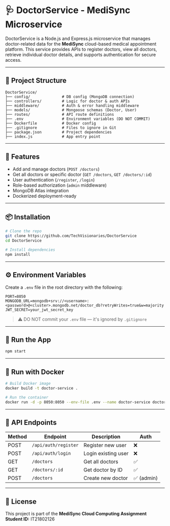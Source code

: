 # 🩺 DoctorService - MediSync Microservice

DoctorService is a Node.js and Express.js microservice that manages doctor-related data for the **MediSync** cloud-based medical appointment platform. This service provides APIs to register doctors, view all doctors, retrieve individual doctor details, and supports authentication for secure access.

---

## 📁 Project Structure

```
DoctorService/
├── config/              # DB config (MongoDB connection)
├── controllers/         # Logic for doctor & auth APIs
├── middleware/          # Auth & error handling middleware
├── models/              # Mongoose schemas (Doctor, User)
├── routes/              # API route definitions
├── .env                 # Environment variables (DO NOT COMMIT)
├── Dockerfile           # Docker config
├── .gitignore           # Files to ignore in Git
├── package.json         # Project dependencies
├── index.js             # App entry point
```

---

## 🚀 Features

- Add and manage doctors (`POST /doctors`)
- Get all doctors or specific doctor (`GET /doctors`, `GET /doctors/:id`)
- User authentication (`/register`, `/login`)
- Role-based authorization (`admin` middleware)
- MongoDB Atlas integration
- Dockerized deployment-ready

---

## 📦 Installation

```bash
# Clone the repo
git clone https://github.com/TechVisionaries/DoctorService
cd DoctorService

# Install dependencies
npm install
```

---

## ⚙️ Environment Variables

Create a `.env` file in the root directory with the following:

```
PORT=8050
MONGODB_URL=mongodb+srv://<username>:<password>@<cluster>.mongodb.net/doctor_db?retryWrites=true&w=majority
JWT_SECRET=your_jwt_secret_key
```

> ⚠️ DO NOT commit your `.env` file — it's ignored by `.gitignore`

---

## 🧪 Run the App

```bash
npm start
```

---

## 🐳 Run with Docker

```bash
# Build Docker image
docker build -t doctor-service .

# Run the container
docker run -d -p 8050:8050 --env-file .env --name doctor-service doctor-service
```

---

## 🔐 API Endpoints

| Method | Endpoint             | Description            | Auth        |
|--------|----------------------|------------------------|-------------|
| POST   | `/api/auth/register` | Register new user      | ❌          |
| POST   | `/api/auth/login`    | Login existing user    | ❌          |
| GET    | `/doctors`           | Get all doctors        | ✅          |
| GET    | `/doctors/:id`       | Get doctor by ID       | ✅          |
| POST   | `/doctors`           | Create new doctor      | ✅ (admin)  |

---

## 📜 License

This project is part of the **MediSync Cloud Computing Assignment**  
**Student ID:** IT21802126  
